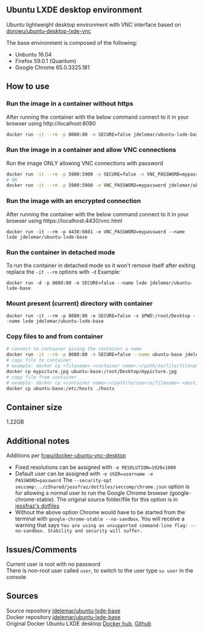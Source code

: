 ## Ubuntu LXDE desktop environment
Ubuntu lightweight desktop environment with VNC interface based on [dorowu/ubuntu-desktop-lxde-vnc](https://hub.docker.com/r/dorowu/ubuntu-desktop-lxde-vnc/)  
  
The base environment is composed of the following:
- Unbuntu 16.04
- Firefox 59.0.1 (Quantum)
- Google Chrome 65.0.3325.181

## How to use
### Run the image in a container without https
After running the container with the below command connect to it in your browser using http://localhost:8080
```bash
docker run -it --rm -p 8080:80 -e SECURE=false jdelemar/ubuntu-lxde-base
```

### Run the image in a container and allow VNC connections
Run the image ONLY allowing VNC connections with password
```bash
docker run -it --rm -p 5900:5900 -e SECURE=false -e VNC_PASSWORD=mypassword jdelemar/ubuntu-lxde-base
# OR
docker run -it --rm -p 5900:5900 -e VNC_PASSWORD=mypassword jdelemar/ubuntu-lxde-base
```  

### Run the image with an encrypted connection
After running the container with the below command connect to it in your browser using https://localhost:4430/vnc.html
```console
docker run -it --rm -p 4430:6081 -e VNC_PASSWORD=mypassword --name lxde jdelemar/ubuntu-lxde-base
```  

### Run the container in detached mode
To run the container in detached mode so it won't remove itself after exiting replace the `-it --rm` options with `-d`
Example:  
```console
docker run -d -p 8080:80 -e SECURE=false --name lxde jdelemar/ubuntu-lxde-base
```

### Mount present (current) directory with container
```console
docker run -it --rm -p 8080:80 -e SECURE=false -v $PWD:/root/Desktop --name lxde jdelemar/ubuntu-lxde-base
```  

### Copy files to and from container
```bash
# connect to container giving the container a name
docker run -it --rm -p 8080:80 -e SECURE=false --name ubuntu-base jdelemar/ubuntu-lxde-base
# copy file to container
# example: docker cp <filename> <container name>:</path/to/file/filename>
docker cp mypicture.jpg ubuntu-base:/root/Desktop/mypicture.jpg
# copy file from container
# example: docker cp <container name>:</path/to/source/filename> <destination filename> 
docker cp ubuntu-base:/etc/hosts ./hosts
```  

## Container size
1.22GB  

## Additional notes
Additions per [fcwu/docker-ubuntu-vnc-desktop](https://github.com/fcwu/docker-ubuntu-vnc-desktop)  
- Fixed resolutions can be assigned with `-e RESOLUTION=1920x1080`  
- Default user can be assigned with `-e USER=username -e PASSWORD=password`
The `--security-opt seccomp:../zShared/jessfraz/dotfiles/seccomp/chrome.json` option is for allowing a normal user to run the Google Chrome browser (google-chrome-stable). The original source folder/file for this option is in [jessfraz's dotfiles](https://github.com/jessfraz/dotfiles/tree/master/etc/docker/seccomp)  
- Without the above option Chrome would have to be started from the terminal with `google-chrome-stable --no-sandbox`. You will receive a warning that says `You are using an unsupported command-line flag: --no-sandbox. Stability and security will suffer.`  
  
## Issues/Comments
Current user is root with no password  
There is non-root user called `user`, to switch to the user type `su user` in the console

## Sources
Source repository [jdelemar/ubuntu-lxde-base](https://github.com/JDelemar/dockerfiles/tree/master/ubuntu-lxde-base)  
Docker repository [jdelemar/ubuntu-lxde-base](https://hub.docker.com/r/jdelemar/ubuntu-lxde-base/)  
Original Docker Ubuntu LXDE desktop [Docker hub](https://hub.docker.com/r/dorowu/ubuntu-desktop-lxde-vnc/), [Github](https://github.com/fcwu/docker-ubuntu-vnc-desktop)
